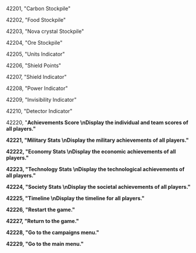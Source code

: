 ﻿42201, "Carbon Stockpile"

42202, "Food Stockpile"

42203, "Nova crystal Stockpile"

42204, "Ore Stockpile"

42205, "Units Indicator"

42206, "Shield Points"

42207, "Shield Indicator"

42208, "Power Indicator"

42209, "Invisibility Indicator"

42210, "Detector Indicator"

42220, "<b>Achievements Score <b> \nDisplay the individual and team scores of all players."

42221, "<b>Military Stats<b> \nDisplay the military achievements of all players."

42222, "<b>Economy Stats<b> \nDisplay the economic achievements of all players."

42223, "<b>Technology Stats<b> \nDisplay the technological achievements of all players."

42224, "<b>Society Stats<b> \nDisplay the societal achievements of all players."

42225, "<b>Timeline<b> \nDisplay the timeline for all players."

42226, "Restart the game."

42227, "Return to the game."

42228, "Go to the campaigns menu."

42229, "Go to the main menu."

